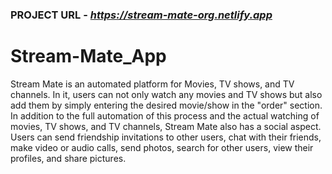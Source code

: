 ### PROJECT URL - __*https://stream-mate-org.netlify.app*__

# Stream-Mate_App
Stream Mate is an automated platform for Movies, TV shows, and TV channels. In it, users can not only watch any movies and TV shows but also add them by simply entering the desired movie/show in the "order" section. In addition to the full automation of this process and the actual watching of movies, TV shows, and TV channels, Stream Mate also has a social aspect. Users can send friendship invitations to other users, chat with their friends, make video or audio calls, send photos, search for other users, view their profiles, and share pictures.
